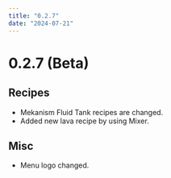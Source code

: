 ```yaml
---
title: "0.2.7"
date: "2024-07-21"
---
```


# 0.2.7 (Beta)

## Recipes

- Mekanism Fluid Tank recipes are changed.
- Added new lava recipe by using Mixer.

## Misc

- Menu logo changed.